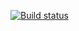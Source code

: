[![Build status](https://ci.appveyor.com/api/projects/status/esr4m14sjee361ti?svg=true)](https://ci.appveyor.com/project/VasilevNik/pageobjects)